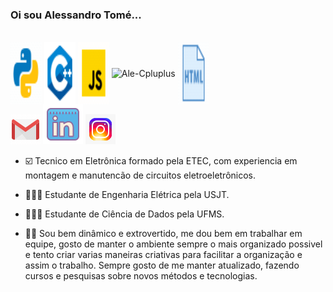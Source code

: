 ### Oi sou Alessandro Tomé...


<div style="display: inline_block"><br>
  <img align="center" alt="Ale-Python" height=100" width="50" src="imagens\icons8-python.gif">
  <img align="center" alt="Ale-Cpluplus" height="100" width="50" src="imagens\icons8-c++-48.png" />      
  <img align="center" alt="Ale-Cpluplus" height="100" width="50" src="imagens\icons8-javascript.gif" />  
  <img align="center" alt="Ale-Cpluplus" height="100" width="50" src="imagens\icons8-código.gif" />  
  <img align="center" alt="Ale-Cpluplus" height="100" width="50" src="imagens\icons8-html.gif" />
</div>

<div> 
  <a href = "mailto:alessandroneno9@gmail.com"><img src="imagens\icons8-gmail.gif" target="_blank"></a>
  <a href="https://www.linkedin.com/in/alessandro-silva-023947190/" target="_blank"><img src=imagens\icons8-linkedin.gif" target="_blank"></a> 
   <a href = "https://instagram.com/aless_dev?igshid=NGExMmI2YTkyZg=="><img src="imagens\icons8-instagram.gif" target="_blank"></a>
</div>



- ☑️ Tecnico em Eletrônica formado pela ETEC, com experiencia em montagem e manutencão de circuitos eletroeletrônicos.
- 🧑🏻‍🎓 Estudante de Engenharia Elétrica pela USJT.
- 🧑🏻‍🎓 Estudante de Ciência de Dados pela UFMS.

- ✌🏻 Sou bem dinâmico e extrovertido, me dou bem em trabalhar em equipe, gosto de manter o ambiente sempre o mais organizado possivel e tento criar varias maneiras criativas para facilitar a organização e assim o trabalho. Sempre gosto de me manter atualizado, fazendo cursos e pesquisas sobre novos métodos e tecnologias.
